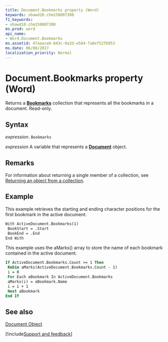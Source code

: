 ```yaml
---
title: Document.Bookmarks property (Word)
keywords: vbawd10.chm158007300
f1_keywords:
- vbawd10.chm158007300
ms.prod: word
api_name:
- Word.Document.Bookmarks
ms.assetid: 47aaace6-843c-0a2d-e584-7a8ef52f6953
ms.date: 06/08/2017
localization_priority: Normal
---
```



# Document.Bookmarks property (Word)

Returns a  **[Bookmarks](Word.bookmarks.md)** collection that represents all the bookmarks in a document. Read-only.


## Syntax

_expression_. `Bookmarks`

_expression_ A variable that represents a **[Document](Word.Document.md)** object.


## Remarks

For information about returning a single member of a collection, see [Returning an object from a collection](../word/Concepts/Miscellaneous/returning-an-object-from-a-collection-word.md).


## Example

This example retrieves the starting and ending character positions for the first bookmark in the active document.


```vb
With ActiveDocument.Bookmarks(1) 
 BookStart = .Start 
 BookEnd = .End 
End With
```

This example uses the aMarks() array to store the name of each bookmark contained in the active document.




```vb
If ActiveDocument.Bookmarks.Count >= 1 Then 
 ReDim aMarks(ActiveDocument.Bookmarks.Count - 1) 
 i = 0 
 For Each aBookmark In ActiveDocument.Bookmarks 
 aMarks(i) = aBookmark.Name 
 i = i + 1 
 Next aBookmark 
End If
```


## See also


[Document Object](Word.Document.md)

[!include[Support and feedback](~/includes/feedback-boilerplate.md)]
